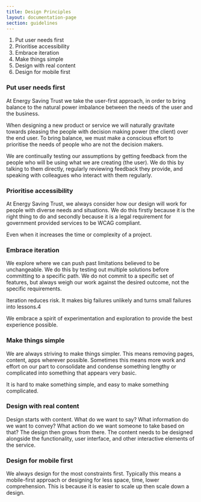 ```yaml
---
title: Design Principles
layout: documentation-page
section: guidelines
---
```


1. Put user needs first
2. Prioritise accessibility
3. Embrace iteration
4. Make things simple
5. Design with real content
6. Design for mobile first

### Put user needs first  

At Energy Saving Trust we take the user-first approach, in order to bring balance to the natural power imbalance between the needs of the user and the business.   

When designing a new product or service we will naturally gravitate towards pleasing the people with decision making power (the client) over the end user. To bring balance, we must make a conscious effort to prioritise the needs of people who are not the decision makers.   

We are continually testing our assumptions by getting feedback from the people who will be using what we are creating (the user). We do this by talking to them directly, regularly reviewing feedback they provide, and speaking with colleagues who interact with them regularly.   

### Prioritise accessibility

At Energy Saving Trust, we always consider how our design will work for people with diverse needs and situations. We do this firstly because it is the right thing to do and secondly because it is a legal requirement for government provided services to be WCAG compliant.  

Even when it increases the time or complexity of a project.  

### Embrace iteration  

We explore where we can push past limitations believed to be unchangeable. We do this by testing out multiple solutions before committing to a specific path. We do not commit to a specific set of features, but always weigh our work against the desired outcome, not the specific requirements.    

Iteration reduces risk. It makes big failures unlikely and turns small failures into lessons.4  

We embrace a spirit of experimentation and exploration to provide the best experience possible.   

### Make things simple  

We are always striving to make things simpler. This means removing pages, content, apps wherever possible. Sometimes this means more work and effort on our part to consolidate and condense something lengthy or complicated into something that appears very basic.  

It is hard to make something simple, and easy to make something complicated.   

### Design with real content  

Design starts with content. What do we want to say? What information do we want to convey? What action do we want someone to take based on that? The design then grows from there. The content needs to be designed alongside the functionality, user interface, and other interactive elements of the service.   

### Design for mobile first

We always design for the most constraints first. Typically this means a mobile-first approach or designing for less space, time, lower comprehension. This is because it is easier to scale up then scale down a design.    


